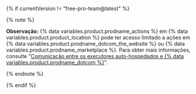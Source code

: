 {% if currentVersion != "free-pro-team@latest" %}

{% note %}

**Observação:** {% data variables.product.prodname_actions %} em {% data variables.product.product_location %} pode ter acesso limitado a ações em {% data variables.product.prodname_dotcom_the_website %} ou {% data variables.product.prodname_marketplace %}. Para obter mais informações, consulte "[Comunicação entre os executores auto-hospedados e {% data variables.product.prodname_dotcom %}](#communication-between-self-hosted-runners-and-github)".

{% endnote %}

{% endif %}
